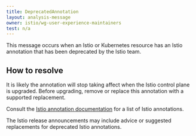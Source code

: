 ```yaml
---
title: DeprecatedAnnotation
layout: analysis-message
owner: istio/wg-user-experience-maintainers
test: n/a
---
```


This message occurs when an Istio or Kubernetes resource has an Istio annotation that
has been deprecated by the Istio team.

## How to resolve

It is likely the annotation will stop taking affect when the Istio control plane is upgraded.
Before upgrading, remove or replace this annotation with a supported replacement.

Consult the [Istio annotation documentation](/pt-br/docs/reference/config/annotations/) for a list of Istio annotations.

The Istio release announcements may include advice or suggested replacements for deprecated
Istio annotations.
